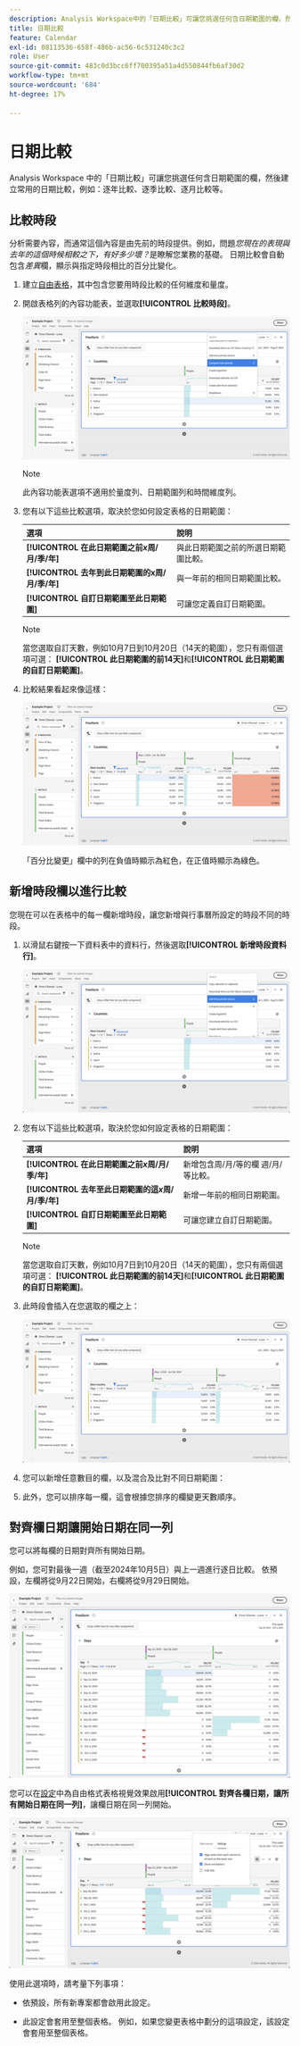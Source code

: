 ```yaml
---
description: Analysis Workspace中的「日期比較」可讓您挑選任何含日期範圍的欄，然後建立常用的日期比較，例如：逐年比較、逐季比較、逐月比較等。
title: 日期比較
feature: Calendar
exl-id: 08113536-658f-486b-ac56-6c531240c3c2
role: User
source-git-commit: 483c0d3bcc6ff700395a51a4d550844fb6af30d2
workflow-type: tm+mt
source-wordcount: '684'
ht-degree: 17%

---
```


# 日期比較

Analysis Workspace 中的「日期比較」可讓您挑選任何含日期範圍的欄，然後建立常用的日期比較，例如：逐年比較、逐季比較、逐月比較等。

## 比較時段

分析需要內容，而通常這個內容是由先前的時段提供。例如，問題&#x200B;*您現在的表現與去年的這個時候相較之下，有好多少壞？*&#x200B;是瞭解您業務的基礎。 日期比較會自動包含&#x200B;*差異*&#x200B;欄，顯示與指定時段相比的百分比變化。

1. 建立[自由表格](/help/analysis-workspace/visualizations/freeform-table/freeform-table.md)，其中包含您要用時段比較的任何維度和量度。
1. 開啟表格列的內容功能表，並選取&#x200B;**[!UICONTROL 比較時段]**。

   ![已選取比較時段的表格列](assets/compare-time.png)

   >[!NOTE]
   >
   >此內容功能表選項不適用於量度列、日期範圍列和時間維度列。

1. 您有以下這些比較選項，取決於您如何設定表格的日期範圍：

   | 選項 | 說明 |
   |---|---|
   | **[!UICONTROL 在此日期範圍之前&#x200B;*x*周/月/季/年]** | 與此日期範圍之前的所選日期範圍比較。 |
   | **[!UICONTROL 去年到此日期範圍的x周/月/季/年]** | 與一年前的相同日期範圍比較。 |
   | **[!UICONTROL 自訂日期範圍至此日期範圍]** | 可讓您定義自訂日期範圍。 |

   >[!NOTE]
   >
   >當您選取自訂天數，例如10月7日到10月20日（14天的範圍），您只有兩個選項可選： **[!UICONTROL 此日期範圍的前14天]**&#x200B;和&#x200B;**[!UICONTROL 此日期範圍的自訂日期範圍]**。

1. 比較結果看起來像這樣：

   ![顯示日期範圍和百分比變更比較的自由格式表格。](assets/compare-time-result.png)

   「百分比變更」欄中的列在負值時顯示為紅色，在正值時顯示為綠色。

## 新增時段欄以進行比較

您現在可以在表格中的每一欄新增時段，讓您新增與行事曆所設定的時段不同的時段。

1. 以滑鼠右鍵按一下資料表中的資料行，然後選取&#x200B;**[!UICONTROL 新增時段資料行]**。

   ![](assets/add-time-period-column.png)

1. 您有以下這些比較選項，取決於您如何設定表格的日期範圍：

   | 選項 | 說明 |
   |---|---|
   | **[!UICONTROL 在此日期範圍之前&#x200B;*x*周/月/季/年]** | 新增包含周/月/等的欄 週/月/等比較。 |
   | **[!UICONTROL 去年至此日期範圍的這&#x200B;*x*周/月/季/年]** | 新增一年前的相同日期範圍。 |
   | **[!UICONTROL 自訂日期範圍至此日期範圍]** | 可讓您建立自訂日期範圍。 |

   >[!NOTE]
   >
   >當您選取自訂天數，例如10月7日到10月20日（14天的範圍），您只有兩個選項可選： **[!UICONTROL 此日期範圍的前14天]**&#x200B;和&#x200B;**[!UICONTROL 此日期範圍的自訂日期範圍]**。

1. 此時段會插入在您選取的欄之上：

   ![自由格式表格，顯示目前行事曆期間和上一個行事曆月份的發生次數。](assets/add-time-period-column2.png)

1. 您可以新增任意數目的欄，以及混合及比對不同日期範圍：

1. 此外，您可以排序每一欄，這會根據您排序的欄變更天數順序。

## 對齊欄日期讓開始日期在同一列

您可以將每欄的日期對齊所有開始日期。

例如，您可對最後一週（截至2024年10月5日）與上一週進行逐日比較。 依預設，左欄將從9月22日開始，右欄將從9月29日開始。

![未對齊日期](assets/not-align-dates.png)

您可以在[設定](/help/analysis-workspace/visualizations/freeform-table/freeform-table.md#settings-1)中為自由格式表格視覺效果啟用&#x200B;**[!UICONTROL 對齊各欄日期，讓所有開始日期在同一列]**，讓欄日期在同一列開始。

![](assets/align-dates.png)

使用此選項時，請考量下列事項：

* 依預設，所有新專案都會啟用此設定。

* 此設定會套用至整個表格。 例如，如果您變更表格中劃分的這項設定，該設定會套用至整個表格。

